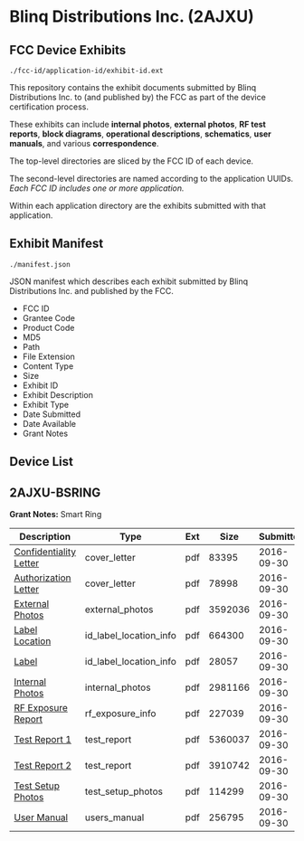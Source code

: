# Blinq Distributions Inc. (2AJXU)
## FCC Device Exhibits

```
./fcc-id/application-id/exhibit-id.ext
```

This repository contains the exhibit documents submitted by Blinq Distributions Inc. to (and published by) the FCC as part of the device certification process.

These exhibits can include **internal photos**, **external photos**, **RF test reports**, **block diagrams**, **operational descriptions**, **schematics**, **user manuals**, and various **correspondence**.

The top-level directories are sliced by the FCC ID of each device.

The second-level directories are named according to the application UUIDs. *Each FCC ID includes one or more application.*

Within each application directory are the exhibits submitted with that application. 

## Exhibit Manifest

```
./manifest.json
```

JSON manifest which describes each exhibit submitted by Blinq Distributions Inc. and published by the FCC.

- FCC ID
- Grantee Code
- Product Code
- MD5
- Path
- File Extension
- Content Type
- Size
- Exhibit ID
- Exhibit Description
- Exhibit Type
- Date Submitted
- Date Available
- Grant Notes

## Device List
## 2AJXU-BSRING
**Grant Notes:** Smart Ring

| Description | Type | Ext | Size | Submitted | Available |
| ----------- | ---- | --- | ---- | --------- | --------- |
| [Confidentiality Letter](2AJXU-BSRING/f12119110fefd0ee5de7cba0ec9cc3cd/3153786.pdf) | cover_letter | pdf | 83395 | 2016-09-30 | 2016-09-30 |
| [Authorization Letter](2AJXU-BSRING/f12119110fefd0ee5de7cba0ec9cc3cd/3153787.pdf) | cover_letter | pdf | 78998 | 2016-09-30 | 2016-09-30 |
| [External Photos](2AJXU-BSRING/f12119110fefd0ee5de7cba0ec9cc3cd/3153791.pdf) | external_photos | pdf | 3592036 | 2016-09-30 | 2016-09-30 |
| [Label Location](2AJXU-BSRING/f12119110fefd0ee5de7cba0ec9cc3cd/3153795.pdf) | id_label_location_info | pdf | 664300 | 2016-09-30 | 2016-09-30 |
| [Label](2AJXU-BSRING/f12119110fefd0ee5de7cba0ec9cc3cd/3153796.pdf) | id_label_location_info | pdf | 28057 | 2016-09-30 | 2016-09-30 |
| [Internal Photos](2AJXU-BSRING/f12119110fefd0ee5de7cba0ec9cc3cd/3153792.pdf) | internal_photos | pdf | 2981166 | 2016-09-30 | 2016-09-30 |
| [RF Exposure Report](2AJXU-BSRING/f12119110fefd0ee5de7cba0ec9cc3cd/3153799.pdf) | rf_exposure_info | pdf | 227039 | 2016-09-30 | 2016-09-30 |
| [Test Report 1](2AJXU-BSRING/f12119110fefd0ee5de7cba0ec9cc3cd/3153797.pdf) | test_report | pdf | 5360037 | 2016-09-30 | 2016-09-30 |
| [Test Report 2](2AJXU-BSRING/f12119110fefd0ee5de7cba0ec9cc3cd/3153798.pdf) | test_report | pdf | 3910742 | 2016-09-30 | 2016-09-30 |
| [Test Setup Photos](2AJXU-BSRING/f12119110fefd0ee5de7cba0ec9cc3cd/3153793.pdf) | test_setup_photos | pdf | 114299 | 2016-09-30 | 2016-09-30 |
| [User Manual](2AJXU-BSRING/f12119110fefd0ee5de7cba0ec9cc3cd/3153794.pdf) | users_manual | pdf | 256795 | 2016-09-30 | 2016-09-30 |
